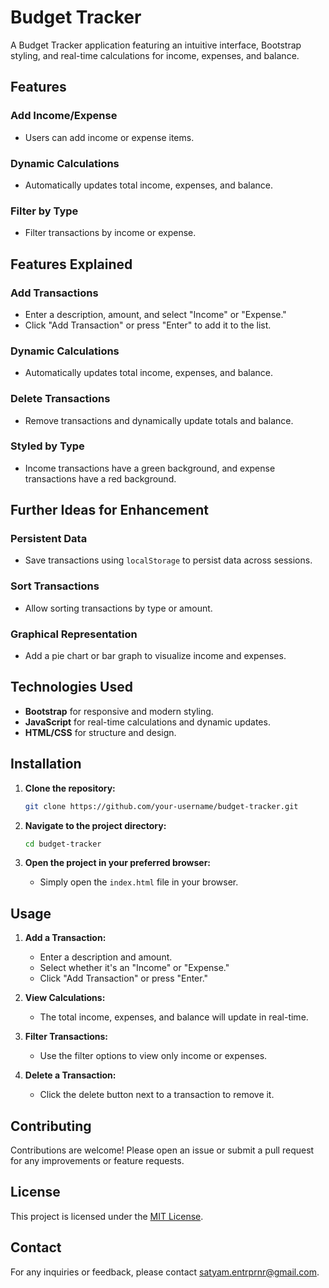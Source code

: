 # Budget Tracker

A Budget Tracker application featuring an intuitive interface, Bootstrap styling, and real-time calculations for income, expenses, and balance.

## Features

### Add Income/Expense
- Users can add income or expense items.

### Dynamic Calculations
- Automatically updates total income, expenses, and balance.

### Filter by Type
- Filter transactions by income or expense.

## Features Explained

### Add Transactions
- Enter a description, amount, and select "Income" or "Expense."
- Click "Add Transaction" or press "Enter" to add it to the list.

### Dynamic Calculations
- Automatically updates total income, expenses, and balance.

### Delete Transactions
- Remove transactions and dynamically update totals and balance.

### Styled by Type
- Income transactions have a green background, and expense transactions have a red background.

## Further Ideas for Enhancement

### Persistent Data
- Save transactions using `localStorage` to persist data across sessions.

### Sort Transactions
- Allow sorting transactions by type or amount.

### Graphical Representation
- Add a pie chart or bar graph to visualize income and expenses.

## Technologies Used

- **Bootstrap** for responsive and modern styling.
- **JavaScript** for real-time calculations and dynamic updates.
- **HTML/CSS** for structure and design.

## Installation

1. **Clone the repository:**
    ```bash
    git clone https://github.com/your-username/budget-tracker.git
    ```

2. **Navigate to the project directory:**
    ```bash
    cd budget-tracker
    ```

3. **Open the project in your preferred browser:**
    - Simply open the `index.html` file in your browser.

## Usage

1. **Add a Transaction:**
    - Enter a description and amount.
    - Select whether it's an "Income" or "Expense."
    - Click "Add Transaction" or press "Enter."

2. **View Calculations:**
    - The total income, expenses, and balance will update in real-time.

3. **Filter Transactions:**
    - Use the filter options to view only income or expenses.

4. **Delete a Transaction:**
    - Click the delete button next to a transaction to remove it.

## Contributing

Contributions are welcome! Please open an issue or submit a pull request for any improvements or feature requests.

## License

This project is licensed under the [MIT License](LICENSE).

## Contact

For any inquiries or feedback, please contact [satyam.entrprnr@gmail.com](mailto:satyam.entrprnr@gmail.com).

